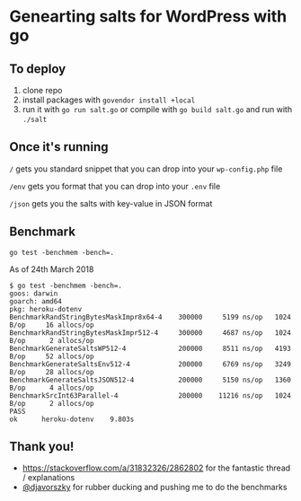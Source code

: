 # Genearting salts for WordPress with go

## To deploy

1. clone repo
2. install packages with `govendor install +local`
3. run it with `go run salt.go` or compile with `go build salt.go` and run with `./salt`

## Once it's running

`/` gets you standard snippet that you can drop into your `wp-config.php` file

`/env` gets you format that you can drop into your `.env` file

`/json` gets you the salts with key-value in JSON format

## Benchmark

`go test -benchmem -bench=.`

As of 24th March 2018

```
$ go test -benchmem -bench=.
goos: darwin
goarch: amd64
pkg: heroku-dotenv
BenchmarkRandStringBytesMaskImpr8x64-4    300000     5199 ns/op   1024 B/op     16 allocs/op
BenchmarkRandStringBytesMaskImpr512-4     300000     4687 ns/op   1024 B/op      2 allocs/op
BenchmarkGenerateSaltsWP512-4             200000     8511 ns/op   4193 B/op     52 allocs/op
BenchmarkGenerateSaltsEnv512-4            200000     6769 ns/op   3249 B/op     28 allocs/op
BenchmarkGenerateSaltsJSON512-4           200000     5150 ns/op   1360 B/op      4 allocs/op
BenchmarkSrcInt63Parallel-4               200000    11216 ns/op   1024 B/op      2 allocs/op
PASS
ok      heroku-dotenv    9.803s
```

## Thank you!

* https://stackoverflow.com/a/31832326/2862802 for the fantastic thread / explanations
* [@djavorszky](https://github.com/djavorszky) for rubber ducking and pushing me to do the benchmarks
